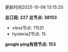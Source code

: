 更新时间2025-10-06 13:15:20

**总订阅: 227**
**总节点: 38153**
- vless节点: 11531
- hysteria2节点: 15

**google ping有效节点: 153**
